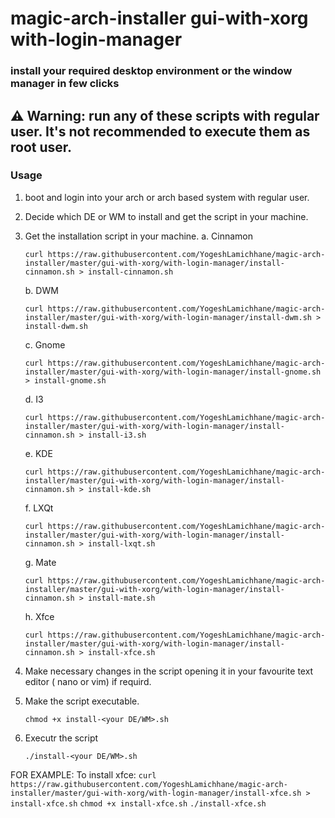 # magic-arch-installer gui-with-xorg with-login-manager

### install your required desktop environment or the window manager in few clicks

## ⚠️ Warning: run any of these scripts with regular user. It's not recommended to execute them as root user.

### Usage
 1. boot and login into your arch or arch based system with regular user.
 2. Decide which DE or WM to install and get the script in your machine.
 3. Get the installation script in your machine.
	 a. Cinnamon
	 ```
	 curl https://raw.githubusercontent.com/YogeshLamichhane/magic-arch-installer/master/gui-with-xorg/with-login-manager/install-cinnamon.sh > install-cinnamon.sh
	 ```
	 b. DWM
	 ```
	 curl https://raw.githubusercontent.com/YogeshLamichhane/magic-arch-installer/master/gui-with-xorg/with-login-manager/install-dwm.sh > install-dwm.sh
	 ```
	 c. Gnome
	 ```
	 curl https://raw.githubusercontent.com/YogeshLamichhane/magic-arch-installer/master/gui-with-xorg/with-login-manager/install-gnome.sh > install-gnome.sh
	 ```
	 d. I3
	 ```
	 curl https://raw.githubusercontent.com/YogeshLamichhane/magic-arch-installer/master/gui-with-xorg/with-login-manager/install-cinnamon.sh > install-i3.sh
	 ```
	 e. KDE
	 ```
	 curl https://raw.githubusercontent.com/YogeshLamichhane/magic-arch-installer/master/gui-with-xorg/with-login-manager/install-cinnamon.sh > install-kde.sh
	 ```
	 f. LXQt
	 ```
	 curl https://raw.githubusercontent.com/YogeshLamichhane/magic-arch-installer/master/gui-with-xorg/with-login-manager/install-cinnamon.sh > install-lxqt.sh
	 ```
	 g. Mate
	 ```
	 curl https://raw.githubusercontent.com/YogeshLamichhane/magic-arch-installer/master/gui-with-xorg/with-login-manager/install-cinnamon.sh > install-mate.sh
	 ```
	 h. Xfce
	 ```
	 curl https://raw.githubusercontent.com/YogeshLamichhane/magic-arch-installer/master/gui-with-xorg/with-login-manager/install-cinnamon.sh > install-xfce.sh
	 ```
 4. Make necessary changes in the script opening it in your favourite text editor ( nano or vim) if requird. 

 5. Make the script executable.
	 ```
	 chmod +x install-<your DE/WM>.sh
	 ```
 6. Executr the script
	 ```
	 ./install-<your DE/WM>.sh
	 ```

FOR EXAMPLE:
	To install xfce:
	 ` curl https://raw.githubusercontent.com/YogeshLamichhane/magic-arch-installer/master/gui-with-xorg/with-login-manager/install-xfce.sh > install-xfce.sh `
	 ` chmod +x install-xfce.sh `
	 ` ./install-xfce.sh `
